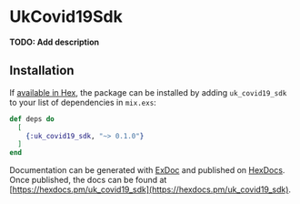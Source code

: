 # UkCovid19Sdk

**TODO: Add description**

## Installation

If [available in Hex](https://hex.pm/docs/publish), the package can be installed
by adding `uk_covid19_sdk` to your list of dependencies in `mix.exs`:

```elixir
def deps do
  [
    {:uk_covid19_sdk, "~> 0.1.0"}
  ]
end
```

Documentation can be generated with [ExDoc](https://github.com/elixir-lang/ex_doc)
and published on [HexDocs](https://hexdocs.pm). Once published, the docs can
be found at [https://hexdocs.pm/uk_covid19_sdk](https://hexdocs.pm/uk_covid19_sdk).

